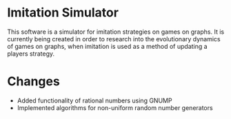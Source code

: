 Imitation Simulator
=====================

This software is a simulator for imitation strategies on games on graphs.
It is currently being created in order to research into the evolutionary
dynamics of games on graphs, when imitation is used as a method of updating
a players strategy.

Changes
=========

- Added functionality of rational numbers using GNUMP
- Implemented algorithms for non-uniform random number generators